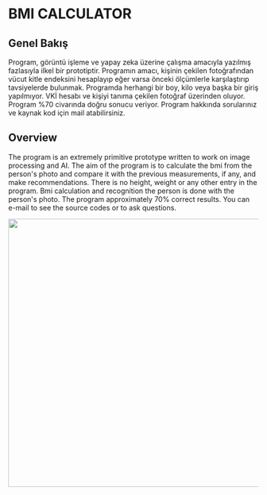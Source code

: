 # BMI CALCULATOR

## Genel Bakış
Program, görüntü işleme ve yapay zeka üzerine çalışma amacıyla yazılmış fazlasıyla ilkel bir prototiptir. Programın amacı, kişinin çekilen fotoğrafından vücut kitle endeksini hesaplayıp eğer varsa önceki ölçümlerle karşılaştırıp tavsiyelerde bulunmak. Programda herhangi bir boy, kilo veya başka bir giriş yapılmıyor. VKİ hesabı ve kişiyi tanıma çekilen fotoğraf üzerinden oluyor. 
Program %70 civarında doğru sonucu veriyor.
Program hakkında sorularınız ve kaynak kod için mail atabilirsiniz.

## Overview

The program is an extremely primitive prototype written to work on image processing and AI. The aim of the program is to calculate the bmi from the person's photo and compare it with the previous measurements, if any, and make recommendations. There is no height, weight or any other entry in the program. Bmi calculation and recognition the person is done with the person's photo.
The program approximately 70% correct results.
You can e-mail to see the source codes or to ask questions.

<img src="https://i.hizliresim.com/C4zIoA.png" width="960" height="540"/>
